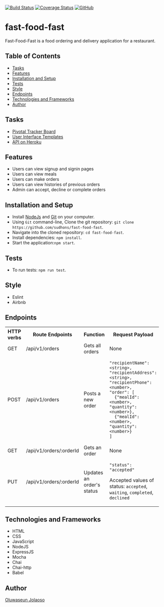 [![Build Status](https://travis-ci.org/sudhons/fast-food-fast.svg?branch=feature-api-endpoints-160445750)](https://travis-ci.org/sudhons/fast-food-fast)
[![Coverage Status](https://coveralls.io/repos/github/sudhons/fast-food-fast/badge.svg?branch=feature-api-endpoints-160445750)](https://coveralls.io/github/sudhons/fast-food-fast?branch=feature-api-endpoints-160445750)
[![GitHub](https://img.shields.io/github/license/sudhons/fast-food-fast.svg)](https://github.com/sudhons/fast-food-fast/blob/develop/LICENSE.txt)


# fast-food-fast
Fast-Food-Fast is a food ordering and delivery application for a restaurant.

## Table of Contents
* [Tasks](#tasks)
* [Features](#features)
* [Installation and Setup](#installation-and-setup)
* [Tests](#tests)
* [Style](#style)
* [Endpoints](#endpoints)
* [Technologies and Frameworks](#technologies-and-frameworks)
* [Author](#author)

## Tasks

* [Pivotal Tracker Board](https://www.pivotaltracker.com/n/projects/2196419)
* [User Interface Templates](https://sudhons.github.io/fast-food-fast/)
* [API on Heroku](https://food-fast.herokuapp.com/api/v1)

## Features

* Users can view signup and signin pages
* Users can view meals
* Users can make orders
* Users can view histories of previous orders
* Admin can accept, decline or complete orders

## Installation and Setup

* Install [NodeJs](https://nodejs.org/en) and [Git](https://git-scm.com/downloads) on your computer.
* Using `Git` command-line, Clone the git repository: `git clone https://github.com/sudhons/fast-food-fast`.
* Navigate into the cloned repository: `cd fast-food-fast`.
* Install dependencies: `npm install`.
* Start the application:`npm start`.

## Tests

* To run tests: `npm run test`.

## Style

* Eslint
* Airbnb

## Endpoints

<table>
  <tr><th>HTTP verbs</th><th>Route Endpoints</th><th>Function</th><th>Request Payload</th></tr>
<tr><td>GET</td><td>/api/v1/orders</td><td>Gets all orders</td><td>None</td></tr>
<tr><td>POST</td><td>/api/v1/orders</td><td>Posts a new order</td><td>
	
    "recipientName": <string>,
    "recipientAddress": <string>,
    "recipientPhone": <number>,
	"order": [
      {"mealId": <number>, "quantity": <number>},
      {"mealId": <number>, "quantity": <number>}
    ]
    
</td></tr>
<tr><td>GET</td><td>/api/v1/orders/:orderId</td><td>Gets an order</td><td>None</td></tr>
<tr><td>PUT</td><td>/api/v1/orders/:orderId </td><td> Updates an order's status</td><td>

	"status": "accepted"  

Accepted values of status: `accepted`, `waiting`, `completed`, `declined`</td></tr>
</table>

## Technologies and Frameworks

- HTML
- CSS
- JavaScript
- NodeJS
- ExpressJS
- Mocha
- Chai
- Chai-http
- Babel

## Author

[Oluwaseun Jolaoso](https://github.com/sudhons)
